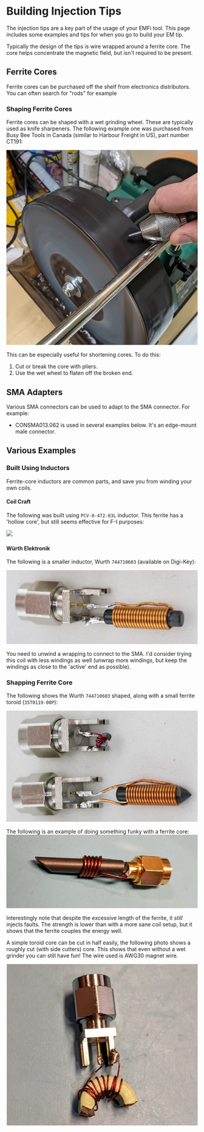 # Building Injection Tips

The injection tips are a key part of the usage
of your EMFi tool. This page includes some
examples and tips for when you go to build
your EM tip.

Typically the design of the tips is wire wrapped
around a ferrite core. The core helps
concentrate the magnetic field, but isn't
required to be present.

## Ferrite Cores

Ferrite cores can be purchased off the shelf
from electronics distributors. You can often
search for "rods" for example

### Shaping Ferrite Cores

Ferrite cores can be shaped with a wet grinding
wheel. These are typically used as knife
sharpeners. The following example one was
purchased from Busy Bee Tools in Canada 
(similar to Harbour Freight in US), part number
CT191:

![](examples/wetwheel.jpg)

This can be especially useful for shortening
cores. To do this:

1. Cut or break the core with pliers.
2. Use the wet wheel to flaten off the broken end.

## SMA Adapters

Various SMA connectors can be used to adapt to
the SMA connector. For example:

* CONSMA013.062 is used in several examples below. It's an edge-mount male connector.

## Various Examples

### Built Using Inductors

Ferrite-core inductors are common parts, and save you from winding your own coils.

#### Coil Craft

The following was built using `PCV-0-472-03L` inductor. This ferrite has a 'hollow core', but
still seems effective for F-I purposes:

![](examples/tip-coilcraft-inductorth.jpeg)


#### Würth Elektronik

The following is a smaller inductor, Wurth `744710603` (available on Digi-Key):

![](examples/tip-wurth-th.jpg)

You need to unwind a wrapping to connect to the SMA. I'd consider trying this coil with less windings
as well (unwrap more windings, but keep the windings as close to the 'active' end as possible).

### Shapping Ferrite Core

The following shows the Wurth `744710603` shaped, along with a small ferrite toroid (`35T0119-00P`):

![](examples/tip-shaped-wurthcompare.jpg)

The following is an example of doing something funky with a ferrite core:
![](examples/tip-slant.jpg)

Interestingly note that despite the excessive length of the ferrite, it *still* injects faults.
The strength is lower than with a more sane coil setup, but it shows that the ferrite couples
the energy well.

A simple toroid core can be cut in half easily, the following photo shows a roughly cut (with 
side cutters) core. This shows that even without a wet grinder you can still have fun! The
wire used is AWG30 magnet wire.

![](examples/tip-largertorrid-broken.jpeg)
